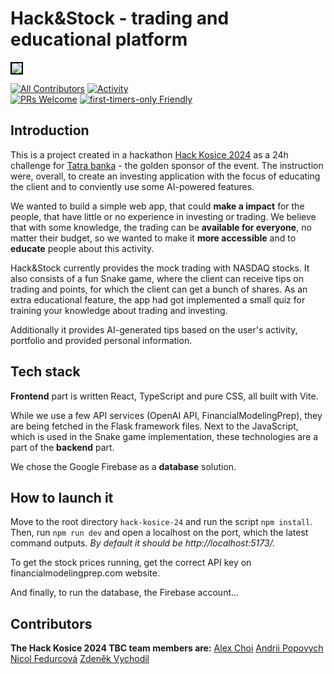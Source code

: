 # Hack&Stock - trading and educational platform

<img src="readme-src/homepage.png" style="border: 2px solid black">

[![All Contributors](https://img.shields.io/github/contributors/hackkosice/i-demoed-hk24?style=flat-square)](https://github.com/hackkosice/i-demoed-hk24/graphs/contributors)
[![Activity](https://img.shields.io/github/commit-activity/m/hackkosice/i-demoed-hk24?style=flat-square)](https://github.com/hackkosice/i-demoed-hk24/pulse)  
[![PRs Welcome](https://img.shields.io/badge/PRs-welcome-brightgreen.svg?style=flat-square)](http://makeapullrequest.com)
[![first-timers-only Friendly](https://img.shields.io/badge/first--timers--only-friendly-blue.svg)](http://www.firsttimersonly.com/)

## Introduction

This is a project created in a hackathon [Hack Kosice 2024](https://hackkosice.com/2024/) as a 24h challenge for [Tatra banka](https://www.tatrabanka.sk/) - the golden sponsor of the event. The instruction were, overall, to create an investing application with the focus of educating the client and to conviently use some AI-powered features.

We wanted to build a simple web app, that could **make a impact** for the people, that have little or no experience in investing or trading. We believe that with some knowledge, the trading can be **available for everyone**, no matter their budget, so we wanted to make it **more accessible** and to **educate** people about this activity.

Hack&Stock currently provides the mock trading with NASDAQ stocks. It also consists of a fun Snake game, where the client can receive tips on trading and points, for which the client can get a bunch of shares. As an extra educational feature, the app had got implemented a small quiz for training your knowledge about trading and investing.

Additionally it provides AI-generated tips based on the user's activity, portfolio and provided personal information.

## Tech stack

**Frontend** part is written React, TypeScript and pure CSS, all built with Vite.

While we use a few API services (OpenAI API, FinancialModelingPrep), they are being fetched in the Flask framework files. Next to the JavaScript, which is used in the Snake game implementation, these technologies are a part of the **backend** part.

We chose the Google Firebase as a **database** solution.

## How to launch it
Move to the root directory ``hack-kosice-24`` and run the script ``npm install``.
Then, run ``npm run dev`` and open a localhost on the port, which the latest command outputs.
*By default it should be http://localhost:5173/.*

To get the stock prices running, get the correct API key on financialmodelingprep.com website.

<!-- TODO - how to actually set up Firebase? xd-->
And finally, to run the database, the Firebase account...

## Contributors
**The Hack Kosice 2024 TBC team members are:**
[Alex Choi](https://github.com/alexechoi>)
[Andrii Popovych](https://github.com/andrek13)
[Nicol Fedurcová](https://github.com/NicolFedurcova)
[Zdeněk Vychodil](https://github.com/ZirkonCZ)
